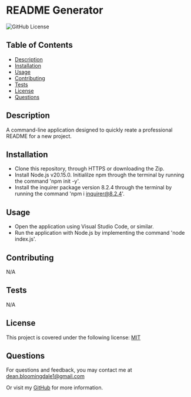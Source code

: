 # README Generator

  ![GitHub License](https://img.shields.io/badge/License-MIT-blue)

   ## Table of Contents 
  * [Description](#description)
  * [Installation](#installation)
  * [Usage](#usage)
  * [Contributing](#contributing)
  * [Tests](#tests)
  * [License](#license)
  * [Questions](#questions)
  

   ## Description
   A command-line application designed to quickly reate a professional README for a new project.

   ## Installation
   - Clone this repository, through HTTPS or downloading the Zip. 
   - Install Node.js v20.15.0. Initialilze npm through the terminal by running the command 'npm init -y'.
   - Install the inquirer package version 8.2.4 through the terminal by running the command 'npm i inquirer@8.2.4'. 

   ## Usage
   - Open the application using Visual Studio Code, or similar. 
   - Run the application with Node.js by implementing the command 'node index.js'.

   ## Contributing
   N/A

   ## Tests
   N/A

   ## License
   This project is covered under the following license:
    [MIT](https://opensource.org/license/MIT)

    
    

   ## Questions
   For questions and feedback, you may contact me at [dean.bloomingdale1@gmail.com](mailto:dean.bloomingdale1@gmail.com)

   Or visit my [GitHub](https://github.com/DeadSeaTupperware) for more information.

